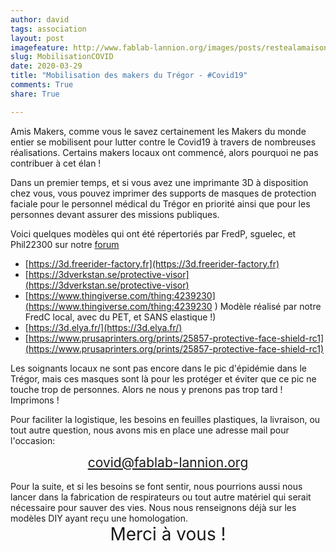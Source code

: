 ```yaml
---
author: david
tags: association
layout: post
imagefeature: http://www.fablab-lannion.org/images/posts/restealamaison.jpg
slug: MobilisationCOVID
date: 2020-03-29
title: "Mobilisation des makers du Trégor - #Covid19"
comments: True
share: True

---
```


Amis Makers, comme vous le savez certainement les Makers du monde entier
se mobilisent pour lutter contre le Covid19 à travers de nombreuses réalisations.
Certains makers locaux ont commencé, alors pourquoi ne pas contribuer à cet élan !

Dans un premier temps, et si vous avez une imprimante 3D à disposition chez
vous, vous pouvez imprimer des supports de masques de protection faciale pour
le personnel médical du Trégor en priorité ainsi que pour les personnes devant assurer des missions publiques.

Voici quelques modèles qui ont été répertoriés par FredP, sguelec, et Phil22300
sur notre [forum](https://forum.fablab-lannion.org/viewtopic.php?f=5&t=1010&p=5471#p5471)

- [https://3d.freerider-factory.fr](https://3d.freerider-factory.fr)
- [https://3dverkstan.se/protective-visor](https://3dverkstan.se/protective-visor)
- [https://www.thingiverse.com/thing:4239230](https://www.thingiverse.com/thing:4239230 ) Modèle réalisé par notre FredC local, avec du PET, et SANS elastique !)
- [https://3d.elya.fr/](https://3d.elya.fr/)
- [https://www.prusaprinters.org/prints/25857-protective-face-shield-rc1](https://www.prusaprinters.org/prints/25857-protective-face-shield-rc1)

Les soignants locaux ne sont pas encore dans le pic d'épidémie dans le Trégor,
mais ces masques sont là pour les protéger et éviter que ce pic ne touche trop
de personnes. Alors ne nous y prenons pas trop tard ! Imprimons !

Pour faciliter la logistique, les besoins en feuilles plastiques, la livraison,
ou tout autre question, nous avons mis en place une adresse mail
pour l'occasion:

<div align='center' style='font-size:150%'><a href='mailto:covid@fablab-lannion.org'>covid@fablab-lannion.org</a></div>

<br/>
Pour la suite, et si les besoins se font sentir, nous pourrions aussi
nous lancer dans la fabrication de respirateurs ou tout autre matériel
qui serait nécessaire pour sauver des vies.
Nous nous renseignons déjà sur les modèles DIY ayant reçu une
homologation.

<div align='center' style='font-size:200%'>Merci à vous !</div>
